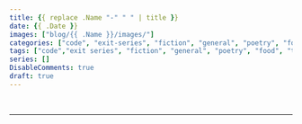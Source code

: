 ```yaml
---
title: {{ replace .Name "-" " " | title }}
date: {{ .Date }}
images: ["blog/{{ .Name }}/images/"]
categories: ["code", "exit-series", "fiction", "general", "poetry", "food", "travel"]
tags: ["code","exit series", "fiction", "general", "poetry", "food", "travel"]
series: []
DisableComments: true
draft: true
---
```




<br>

---